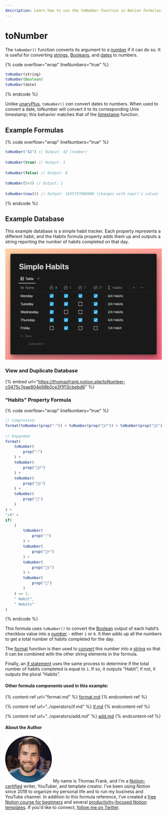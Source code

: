 ```yaml
---
description: Learn how to use the toNumber function in Notion formulas.
---
```


# toNumber

The `toNumber()` function converts its argument to a [number](../../formula-basics/data-types/number.md) if it can do so. It is useful for converting [strings](../../formula-basics/data-types/string.md), [Booleans](../../formula-basics/data-types/boolean-checkbox.md), and [dates](../../formula-basics/data-types/date-data-type.md) to numbers.

{% code overflow="wrap" lineNumbers="true" %}
```jsx
toNumber(string)
toNumber(Boolean)
toNumber(date)
```
{% endcode %}

Unlike [unaryPlus](../operators/unaryplus.md), `toNumber()` _can_ convert dates to numbers. When used to convert a date, toNumber will convert it to its corresponding Unix timestamp; this behavior matches that of the [timestamp](timestamp.md) function.

## Example Formulas

{% code overflow="wrap" lineNumbers="true" %}
```jsx
toNumber("42") // Output: 42 (number)

toNumber(true) // Output: 1

toNumber(false) // Output: 0

toNumber(5>3) // Output: 1

toNumber(now()) // Output: 1655757000000 (changes with now()'s value)
```
{% endcode %}

## Example Database

This example database is a simple habit tracker. Each property represents a different habit, and the Habits formula property adds them up and outputs a string reporting the number of habits completed on that day.

![](<../../.gitbook/assets/toNumber Function - Notion Formulas.png>)

### View and Duplicate Database

{% embed url="https://thomasfrank.notion.site/toNumber-c0475c7eae804e98b0ce3f1f13cbebd6" %}

### “Habits” Property Formula

{% code overflow="wrap" lineNumbers="true" %}
```jsx
// Compressed
format(toNumber(prop("💧")) + toNumber(prop("🏃‍♂️")) + toNumber(prop("🏋️‍♀️")) + toNumber(prop("🥦"))) + "/4" + if((toNumber(prop("💧")) + toNumber(prop("🏃‍♂️")) + toNumber(prop("🏋️‍♀️")) + toNumber(prop("🥦"))) == 1," Habit"," Habits")

// Expanded
format(
    toNumber(
        prop("💧")
    ) + 
    toNumber(
        prop("🏃‍♂️")
    ) + 
    toNumber(
        prop("🏋️‍♀️")
    ) + 
    toNumber(
        prop("🥦")
    )
) + 
"/4" + 
if(
    (
        toNumber(
            prop("💧")
        ) + 
        toNumber(
            prop("🏃‍♂️")
        ) + 
        toNumber(
            prop("🏋️‍♀️")
        ) + 
        toNumber(
            prop("🥦")
        )
    ) == 1,
    " Habit",
    " Habits"
)
```
{% endcode %}

This formula uses `toNumber()` to convert the [Boolean](../../formula-basics/data-types/boolean-checkbox.md) output of each habit’s checkbox value into a [number](../../formula-basics/data-types/number.md) - either `1` or `0`. It then adds up all the numbers to get a total number of habits completed for the day.

The [format](format.md) function is then used to [convert](../../reference/converting-data-types.md) this number into a [string](../../formula-basics/data-types/string.md) so that it can be combined with the other string elements in the formula.

Finally, an [if statement](../operators/if.md) uses the same process to determine if the total number of habits completed is equal to `1`. If so, it outputs “Habit”; if not, it outputs the plural “Habits”.

#### Other formula components used in this example:

{% content-ref url="format.md" %}
[format.md](format.md)
{% endcontent-ref %}

{% content-ref url="../operators/if.md" %}
[if.md](../operators/if.md)
{% endcontent-ref %}

{% content-ref url="../operators/add.md" %}
[add.md](../operators/add.md)
{% endcontent-ref %}

#### About the Author

<img src="../../.gitbook/assets/Notion Fundamentals with Thomas Frank - Avatar 2021 compressed (1).png" alt="" data-size="line"> My name is Thomas Frank, and I'm a [Notion-certified](https://www.credly.com/badges/95fae13a-17bf-4b4a-a3d2-d58c8a3e6a2a/public\_url) writer, YouTuber, and template creator. I've been using Notion since 2018 to organize my personal life and to run my business and YouTube channel. In addition to this formula reference, I've created a [free Notion course for beginners](https://thomasjfrank.com/fundamentals/) and several [productivity-focused Notion templates](https://thomasjfrank.com/templates/). If you'd like to connect, [follow me on Twitter](https://twitter.com/TomFrankly).
